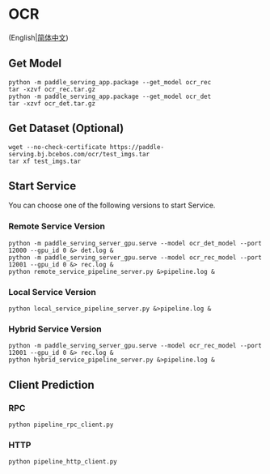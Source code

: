 # OCR 

(English|[简体中文](./README_CN.md))

## Get Model
```
python -m paddle_serving_app.package --get_model ocr_rec
tar -xzvf ocr_rec.tar.gz
python -m paddle_serving_app.package --get_model ocr_det
tar -xzvf ocr_det.tar.gz
```

## Get Dataset (Optional)
```
wget --no-check-certificate https://paddle-serving.bj.bcebos.com/ocr/test_imgs.tar
tar xf test_imgs.tar
```

## Start Service

You can choose one of the following versions to start Service.

### Remote Service Version
```
python -m paddle_serving_server_gpu.serve --model ocr_det_model --port 12000 --gpu_id 0 &> det.log &
python -m paddle_serving_server_gpu.serve --model ocr_rec_model --port 12001 --gpu_id 0 &> rec.log &
python remote_service_pipeline_server.py &>pipeline.log &
```

### Local Service Version
```
python local_service_pipeline_server.py &>pipeline.log &
```

### Hybrid Service Version
```
python -m paddle_serving_server_gpu.serve --model ocr_rec_model --port 12001 --gpu_id 0 &> rec.log &
python hybrid_service_pipeline_server.py &>pipeline.log &
```

## Client Prediction

### RPC
```
python pipeline_rpc_client.py
```

### HTTP
```
python pipeline_http_client.py
```
